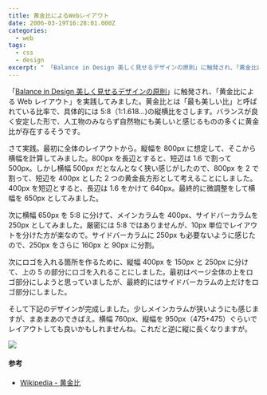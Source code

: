 ```yaml
---
title: 黄金比によるWebレイアウト
date: 2006-03-19T16:28:01.000Z
categories:
  - web
tags:
  - css
  - design
excerpt: " 「Balance in Design 美しく見せるデザインの原則」に触発され、「黄金比によるWebレイアウト」を実践してみました。黄金比とは「最も美しい比」と呼ばれている比率で、具体的には5:8（1:1.618...)の縦横比をさします。バランスが良く安定した形で、人工物のみならず自然物にも美しいと感じるものの多くに黄金比が存在するそうです。"
---
```


「[Balance in Design 美しく見せるデザインの原則](http://www.amazon.co.jp/exec/obidos/ASIN/4861003245/ref=nosim/yutakayamaguc-22)」に触発され、「黄金比による Web レイアウト」を実践してみました。黄金比とは「最も美しい比」と呼ばれている比率で、具体的には 5:8（1:1.618...)の縦横比をさします。バランスが良く安定した形で、人工物のみならず自然物にも美しいと感じるものの多くに黄金比が存在するそうです。

さて実践。最初に全体のレイアウトから。縦幅を 800px に想定して、そこから横幅を計算してみました。800px を長辺とすると、短辺は 1.6 で割って 500px。しかし横幅 500px だとなんとなく狭い感じがしたので、800px を 2 で割って、短辺を 400px とした 2 つの黄金長方形として考えることにしました。400px を短辺とすると、長辺は 1.6 をかけて 640px。最終的に微調整をして横幅を 650px としてみました。

次に横幅 650px を 5:8 に分けて、メインカラムを 400px、サイドバーカラムを 250px としてみました。厳密には 5:8 ではありませんが、10px 単位でレイアウトを分けた方が楽なので。サイドバーカラムに 250px も必要ないように感じたので、250px をさらに 160px と 90px に分割。

次にロゴを入れる箇所を作るために、縦幅 400px を 150px と 250px に分けて、上の 5 の部分にロゴを入れることにしました。最初はページ全体の上をロゴ部分にしようと思っていましたが、最終的にはサイドバーカラムの上だけをロゴ部分にしました。

そして下記のデザインが完成しました。少しメインカラムが狭いようにも感じますが、まあまあのできばえ。横幅 760px、縦幅を 950px（475+475）ぐらいでレイアウトしても良いかもしれませんね。これだと逆に縦に長くなりますが。

![](/blog//assets/i/etc/site20060318.gif)

#### 参考

- [Wikipedia - 黄金比](http://ja.wikipedia.org/wiki/黄金比)
